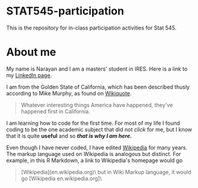 # STAT545-participation
This is the repository for in-class participation activities for Stat 545.
# About me 
My name is  Narayan and I am a masters' student in IRES.
Here is a link to my [LinkedIn page](https://www.linkedin.com/in/nsg94/).

I am from the Golden State of California, which has been described thusly according to Mike Murphy, as found on [Wikiquote](https://en.wikiquote.org/wiki/California). 
>Whatever interesting things America have happened, they've happened first in California.

I am learning how to code for the first time. For most of my life I found coding to be the one academic subject that did not *click* for me, but I know that it is quite **useful** and so ***that is why I am here.***

Even though I have never coded, I have edited [Wikipedia](en.wikipedia.org) for many years. The markup language used on Wikipedia is analogous but distinct. For example, in this R Markdown, a link to Wikipedia's homepage would go
>\[Wikipedia](en.wikipedia.org)\ 
but in  Wiki Markup language, it  would go 
\[Wikipedia en.wikipedia.org]\
